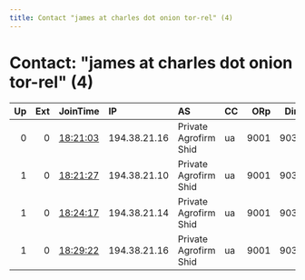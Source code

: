 ```yaml
---
title: Contact "james at charles dot onion tor-rel" (4)
---
```


# Contact: "james at charles dot onion tor-rel" (4)

|   Up |   Ext | JoinTime                                                                                            | IP           | AS                    | CC   |   ORp |   Dirp | OS    | Version   | Nickname   |   eFamMembers |
|-----:|------:|:----------------------------------------------------------------------------------------------------|:-------------|:----------------------|:-----|------:|-------:|:------|:----------|:-----------|--------------:|
|    0 |     0 | [18:21:03](https://metrics.torproject.org/rs.html#details/E289AD88034DBD7991B98B909816CEAC095F4E9A) | 194.38.21.16 | Private Agrofirm Shid | ua   |  9001 |   9030 | Linux | 0.4.5.6   | Turtwig    |             1 |
|    1 |     0 | [18:21:27](https://metrics.torproject.org/rs.html#details/690FC3ACBBBC970309A9A0993EE12AF44C0C8E62) | 194.38.21.10 | Private Agrofirm Shid | ua   |  9001 |   9030 | Linux | 0.4.5.6   | Rowlet     |             1 |
|    1 |     0 | [18:24:17](https://metrics.torproject.org/rs.html#details/ED967A94B73BF678660EAA91890F450250CA0575) | 194.38.21.14 | Private Agrofirm Shid | ua   |  9001 |   9030 | Linux | 0.4.5.6   | Chimchar   |             1 |
|    1 |     0 | [18:29:22](https://metrics.torproject.org/rs.html#details/8B9110B997437724115CFCDB1B2495463F77669B) | 194.38.21.16 | Private Agrofirm Shid | ua   |  9001 |   9030 | Linux | 0.4.5.6   | Turtwig    |             1 |
